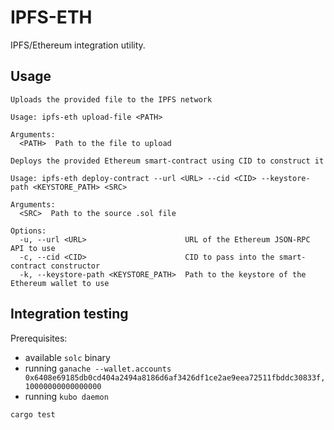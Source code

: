 # IPFS-ETH

IPFS/Ethereum integration utility.

## Usage

```
Uploads the provided file to the IPFS network

Usage: ipfs-eth upload-file <PATH>

Arguments:
  <PATH>  Path to the file to upload
```

```
Deploys the provided Ethereum smart-contract using CID to construct it

Usage: ipfs-eth deploy-contract --url <URL> --cid <CID> --keystore-path <KEYSTORE_PATH> <SRC>

Arguments:
  <SRC>  Path to the source .sol file

Options:
  -u, --url <URL>                      URL of the Ethereum JSON-RPC API to use
  -c, --cid <CID>                      CID to pass into the smart-contract constructor
  -k, --keystore-path <KEYSTORE_PATH>  Path to the keystore of the Ethereum wallet to use
```

## Integration testing

Prerequisites:
- available `solc` binary
- running `ganache --wallet.accounts 0x6408e69185db0cd404a2494a8186d6af3426df1ce2ae9eea72511fbddc30833f,10000000000000000`
- running `kubo daemon`

```
cargo test
```